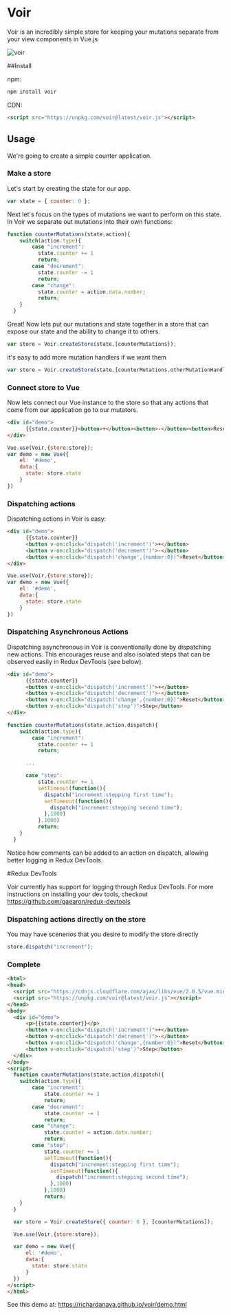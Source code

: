 # Voir

Voir is an incredibly simple store for keeping your mutations separate from your view components in Vue.js

![voir](https://richardanaya.github.io/voir/voir.png)

##Install

npm:
```bash
npm install voir
```

CDN:
```html
<script src="https://unpkg.com/voir@latest/voir.js"></script>
```

## Usage

We're going to create a simple counter application.  

### Make a store
Let's start by creating the state for our app.

```javascript
var state = { counter: 0 };
```

Next let's focus on the types of mutations we want to perform on this state.  In Voir we separate out mutations into their own functions:

```javascript
function counterMutations(state,action){
  	switch(action.type){
    	case "increment":
          state.counter += 1
          return;
  		case "decrement":
          state.counter -= 1
          return;
  		case "change":
          state.counter = action.data.number;
          return;        
    }
  }
```

Great! Now lets put our mutations and state together in a store that can expose our state and the ability to change it to others.

```javascript
var store = Voir.createStore(state,[counterMutations]);
```

it's easy to add more mutation handlers if we want them

```javascript
var store = Voir.createStore(state,[counterMutations,otherMutationHandler,...]);
```

### Connect store to Vue

Now lets connect our Vue instance to the store so that any actions that come from our application go to our mutators.

```html
<div id="demo">
      {{state.counter}}<button>+</button><button>-</button><button>Reset</button>
</div>
```
```javascript
Vue.use(Voir,{store:store});
var demo = new Vue({
    el: '#demo',
    data:{
      state: store.state
    }
})
```

### Dispatching actions

Dispatching actions in Voir is easy:

```html
<div id="demo">
      {{state.counter}}
      <button v-on:click="dispatch('increment')">+</button>
      <button v-on:click="dispatch('decrement')">-</button>
      <button v-on:click="dispatch('change',{number:0})">Reset</button>
</div>
```
```javascript
Vue.use(Voir,{store:store});
var demo = new Vue({
    el: '#demo',
    data:{
      state: store.state
    }
})
```


### Dispatching Asynchronous Actions

Dispatching asynchronous in Voir is conventionally done by dispatching new actions. This encourages reuse and also isolated steps that can be observed easily in Redux DevTools (see below).

```html
<div id="demo">
      {{state.counter}}
      <button v-on:click="dispatch('increment')">+</button>
      <button v-on:click="dispatch('decrement')">-</button>
      <button v-on:click="dispatch('change',{number:0})">Reset</button>
      <button v-on:click="dispatch('step')">Step</button>
</div>
```
```javascript
function counterMutations(state,action,dispatch){
  	switch(action.type){
    	case "increment":
          state.counter += 1
          return;

      ...

      case "step":
          state.counter += 1
          setTimeout(function(){
            dispatch("increment:stepping first time");
            setTimeout(function(){
              dispatch("increment:stepping second time");
            },1000)
          },1000)
          return;     
    }
  }
```

Notice how comments can be added to an action on dispatch, allowing better logging in Redux DevTools.

#Redux DevTools

Voir currently has support for logging through Redux DevTools. For more instructions on installing your dev tools, checkout https://github.com/gaearon/redux-devtools

### Dispatching actions directly on the store

You may have scenerios that you desire to modify the store directly

```javascript
store.dispatch("increment");
```

### Complete

```html
<html>
<head>
  <script src="https://cdnjs.cloudflare.com/ajax/libs/vue/2.0.5/vue.min.js"></script>
  <script src="https://unpkg.com/voir@latest/voir.js"></script>
</head>
<body>
  <div id="demo">
      <p>{{state.counter}}</p>
      <button v-on:click="dispatch('increment')">+</button>
      <button v-on:click="dispatch('decrement')">-</button>
      <button v-on:click="dispatch('change',{number:0})">Reset</button>
      <button v-on:click="dispatch('step')">Step</button>
  </div>
</body>
<script>
  function counterMutations(state,action,dispatch){
    switch(action.type){
        case "increment":
            state.counter += 1
            return;
        case "decrement":
            state.counter -= 1
            return;
        case "change":
            state.counter = action.data.number;
            return;
        case "step":
            state.counter += 1
            setTimeout(function(){
              dispatch("increment:stepping first time");
              setTimeout(function(){
                dispatch("increment:stepping second time");
              },1000)
            },1000)
            return;
    }
  }

  var store = Voir.createStore({ counter: 0 }, [counterMutations]);

  Vue.use(Voir,{store:store});

  var demo = new Vue({
      el: '#demo',
      data:{
        state: store.state
      }
  })
</script>
</html>

```

See this demo at: https://richardanaya.github.io/voir/demo.html
